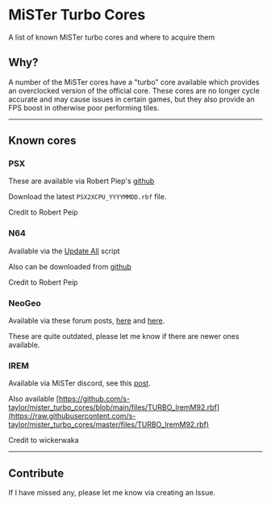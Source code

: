 # MiSTer Turbo Cores

A list of known MiSTer turbo cores and where to acquire them

## Why?

A number of the MiSTer cores have a "turbo" core available which provides an overclocked version of the official core.
These cores are no longer cycle accurate and may cause issues in certain games, but they also provide an FPS boost in otherwise poor performing tiles.

---

## Known cores

### PSX

These are available via Robert Piep's [github](https://github.com/RobertPeip/PSX_MiSTer/tree/main/releases)

Download the latest `PSX2XCPU_YYYYMMDD.rbf` file.

Credit to Robert Peip

### N64

Available via the [Update All](https://github.com/theypsilon/Update_All_MiSTer) script

Also can be downloaded from [github](https://github.com/MiSTer-devel/N64_MiSTer/tree/main/releases_turbo)

Credit to Robert Peip

### NeoGeo

Available via these forum posts, [here](https://misterfpga.org/viewtopic.php?p=14528#p14528) and [here](https://misterfpga.org/viewtopic.php?p=14535#p14535).

These are quite outdated, please let me know if there are newer ones available.

### IREM

Available via MiSTer discord, see this [post](https://discord.com/channels/647909397477195803/1089922738682089554/1108604187945730049).

Also available [https://github.com/s-taylor/mister_turbo_cores/blob/main/files/TURBO_IremM92.rbf](https://raw.githubusercontent.com/s-taylor/mister_turbo_cores/master/files/TURBO_IremM92.rbf)

Credit to wickerwaka

---

## Contribute

If I have missed any, please let me know via creating an Issue.


